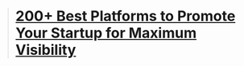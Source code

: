 > # [200+ Best Platforms to Promote Your Startup for Maximum Visibility](https://github.com/JerroldLee/SEO/blob/main/200-powerful-platforms-to-promote-your-startup-for-maximum-visibility.md)
